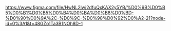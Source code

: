 https://www.figma.com/file/HwNL2lwj2dfuQxKAX2y5YB/%D0%9B%D0%B5%D0%B1%D0%B5%D0%B4%D0%BA%D0%B8%D0%BD-%D0%90%D0%9A%2C-%D0%9C-%D0%98%D0%92%D0%A2-21?node-id=0%3A1&t=48GZo1Ta3B1NOh8D-1